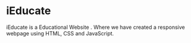 # iEducate
iEducate is a Educational Website . Where we have created a responsive webpage using HTML, CSS and JavaScript.
